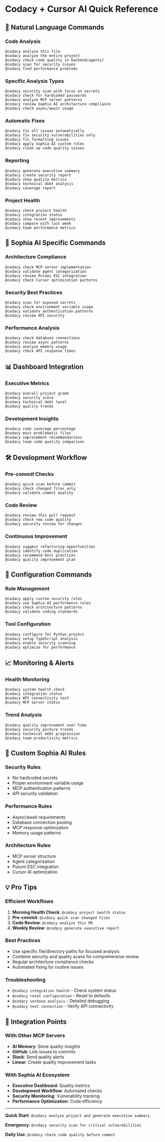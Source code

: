 # Codacy + Cursor AI Quick Reference

## 🚀 Natural Language Commands

### Code Analysis
```
@codacy analyze this file
@codacy analyze the entire project
@codacy check code quality in backend/agents/
@codacy scan for security issues
@codacy find performance problems
```

### Specific Analysis Types
```
@codacy security scan with focus on secrets
@codacy check for hardcoded passwords
@codacy analyze MCP server patterns
@codacy review Sophia AI architecture compliance
@codacy check async/await usage
```

### Automatic Fixes
```
@codacy fix all issues automatically
@codacy fix security vulnerabilities only
@codacy fix formatting issues
@codacy apply Sophia AI custom rules
@codacy clean up code quality issues
```

### Reporting
```
@codacy generate executive summary
@codacy create security report
@codacy show quality metrics
@codacy technical debt analysis
@codacy coverage report
```

### Project Health
```
@codacy check project health
@codacy integration status
@codacy show recent improvements
@codacy compare with last week
@codacy team performance metrics
```

## 🎯 Sophia AI Specific Commands

### Architecture Compliance
```
@codacy check MCP server implementation
@codacy validate agent categorization
@codacy review Pulumi ESC integration
@codacy check Cursor optimization patterns
```

### Security Best Practices
```
@codacy scan for exposed secrets
@codacy check environment variable usage
@codacy validate authentication patterns
@codacy review API security
```

### Performance Analysis
```
@codacy check database connections
@codacy review async patterns
@codacy analyze memory usage
@codacy check API response times
```

## 📊 Dashboard Integration

### Executive Metrics
```
@codacy overall project grade
@codacy security score
@codacy technical debt level
@codacy quality trends
```

### Development Insights
```
@codacy code coverage percentage
@codacy most problematic files
@codacy improvement recommendations
@codacy team code quality comparison
```

## 🛠️ Development Workflow

### Pre-commit Checks
```
@codacy quick scan before commit
@codacy check changed files only
@codacy validate commit quality
```

### Code Review
```
@codacy review this pull request
@codacy check new code quality
@codacy security review for changes
```

### Continuous Improvement
```
@codacy suggest refactoring opportunities
@codacy identify code duplication
@codacy recommend best practices
@codacy quality improvement plan
```

## 🔧 Configuration Commands

### Rule Management
```
@codacy apply custom security rules
@codacy use Sophia AI performance rules
@codacy check architecture patterns
@codacy validate coding standards
```

### Tool Configuration
```
@codacy configure for Python project
@codacy setup TypeScript analysis
@codacy enable security scanning
@codacy optimize for performance
```

## 📈 Monitoring & Alerts

### Health Monitoring
```
@codacy system health check
@codacy integration status
@codacy API connectivity test
@codacy MCP server status
```

### Trend Analysis
```
@codacy quality improvement over time
@codacy security posture trends
@codacy technical debt progression
@codacy team productivity metrics
```

## 🎨 Custom Sophia AI Rules

### Security Rules
- No hardcoded secrets
- Proper environment variable usage
- MCP authentication patterns
- API security validation

### Performance Rules
- Async/await requirements
- Database connection pooling
- MCP response optimization
- Memory usage patterns

### Architecture Rules
- MCP server structure
- Agent categorization
- Pulumi ESC integration
- Cursor AI optimization

## 💡 Pro Tips

### Efficient Workflows
1. **Morning Health Check**: `@codacy project health status`
2. **Pre-commit**: `@codacy quick scan changed files`
3. **Code Review**: `@codacy analyze this PR`
4. **Weekly Review**: `@codacy generate executive report`

### Best Practices
- Use specific file/directory paths for focused analysis
- Combine security and quality scans for comprehensive review
- Regular architecture compliance checks
- Automated fixing for routine issues

### Troubleshooting
- `@codacy integration health` - Check system status
- `@codacy reset configuration` - Reset to defaults
- `@codacy verbose analysis` - Detailed debugging
- `@codacy test connection` - Verify API connectivity

## 🔗 Integration Points

### With Other MCP Servers
- **AI Memory**: Store quality insights
- **GitHub**: Link issues to commits  
- **Slack**: Send quality alerts
- **Linear**: Create quality improvement tasks

### With Sophia AI Ecosystem
- **Executive Dashboard**: Quality metrics
- **Development Workflow**: Automated checks
- **Security Monitoring**: Vulnerability tracking
- **Performance Optimization**: Code efficiency

---

**Quick Start**: `@codacy analyze project and generate executive summary`

**Emergency**: `@codacy security scan for critical vulnerabilities`

**Daily Use**: `@codacy check code quality before commit` 